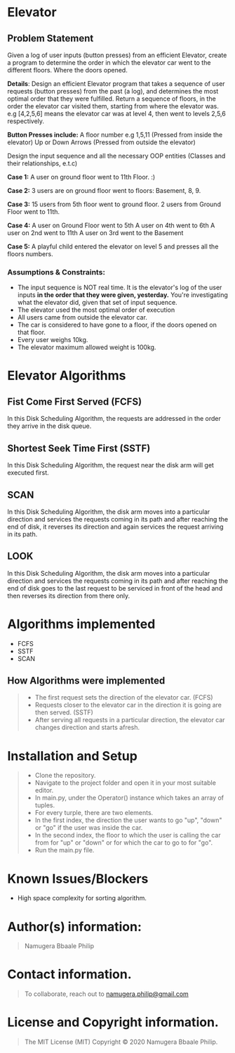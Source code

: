# Elevator
## Problem Statement
Given a log of user inputs (button presses) from an efficient Elevator, create a program to determine the order in which the elevator car went to the different floors. Where the doors opened.

**Details**:
Design an efficient Elevator program that takes a sequence of user requests (button presses) from the past (a log),  and determines the most optimal order that they were fulfilled.
Return a sequence of floors, in the order the elevator car visited them, starting from where the elevator was. e.g [4,2,5,6] means the elevator car was at level 4, then went to levels 2,5,6 respectively.

**Button Presses include:**
A floor number e.g 1,5,11 (Pressed from inside the elevator)
Up or Down Arrows (Pressed from outside the elevator)

Design the input sequence and all the necessary OOP entities (Classes and their relationships, e.t.c)

**Case 1:**
A user on ground floor went to 11th Floor.  :)

**Case 2:**
3 users are on ground floor went to floors: Basement, 8, 9.

**Case 3:**
15 users from 5th floor went to ground floor.
2 users from Ground Floor went to 11th.

**Case 4:**
A user on Ground Floor went to 5th
A user on 4th went to 6th
A user on 2nd went to 11th
A user on 3rd went to the Basement

**Case 5:**
A playful child entered the elevator on level 5 and presses all the floors numbers.

### Assumptions & Constraints:

- The input sequence is NOT real time. It is the elevator's log of the user inputs **in the order that they were given, yesterday.**
You're investigating what the elevator did, given that set of input sequence.
- The elevator used the most optimal order of execution
- All users came from outside the elevator car.
- The car is considered to have gone to a floor, if the doors opened on that floor.
- Every user weighs 10kg.
- The elevator maximum allowed weight is 100kg.

# Elevator Algorithms

## Fist Come First Served (FCFS)
In this Disk Scheduling Algorithm, the requests are addressed in the order they arrive in the disk queue.

## Shortest Seek Time First (SSTF)
In this Disk Scheduling Algorithm, the request near the disk arm will get executed first.

## SCAN
In this Disk Scheduling Algorithm, the disk arm moves into a particular direction and services the requests coming in its path and after reaching the end of disk, it reverses its direction and again services the request arriving in its path.

## LOOK
In this Disk Scheduling Algorithm, the disk arm moves into a particular direction and services the requests coming in its path and after reaching the end of disk goes to the last request to be serviced in front of the head and then reverses its direction from there only.

# Algorithms implemented
- FCFS
- SSTF
- SCAN

## How Algorithms were implemented
>- The first request sets the direction of the elevator car. (FCFS)
>- Requests closer to the elevator car in the direction it is going are then served. (SSTF)
>- After serving all requests in a particular direction, the elevator car changes direction and starts afresh.

# Installation and Setup
>- Clone the repository.
>- Navigate to the project folder and open it in your most suitable editor.
>- In main.py, under the Operator() instance which takes an array of tuples.
>- For every turple, there are two elements. 
>- In the first index, the direction the user wants to go "up", "down" or "go" if the user was inside the car.
>- In the second index, the floor to which the user is calling the car from for "up" or "down" or for which the car to go to for "go".
>- Run the main.py file.

# Known Issues/Blockers
- High space complexity for sorting algorithm.

# Author(s) information: 
> Namugera Bbaale Philip

# Contact information.
> To collaborate, reach out to namugera.philip@gmail.com

# License and Copyright information.
> The MIT License (MIT) Copyright © 2020 Namugera Bbaale Philip.
